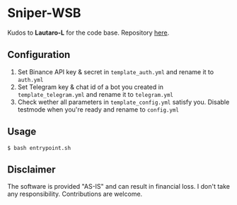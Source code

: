  # Sniper-WSB
 
 Kudos to **Lautaro-L** for the code base. Repository [here](https://github.com/Lautaro-L/Binance_New_Coins_Scraper).
 
 ## Configuration

 1. Set Binance API key & secret in ```template_auth.yml``` and rename it to ```auth.yml```
 2. Set Telegram key & chat id of a bot you created in ```template_telegram.yml``` and rename it to ```telegram.yml```
 3. Check wether all parameters in ```template_config.yml``` satisfy you. Disable testmode when you're ready and rename to ```config.yml```

 ## Usage
 
 ```$ bash entrypoint.sh```

 ## Disclaimer

 The software is provided "AS-IS" and can result in financial loss. I don't take any responsibility. Contributions are welcome.

